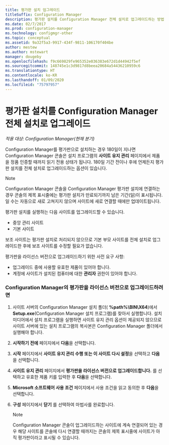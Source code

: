 ```yaml
---
title: 평가판 설치 업그레이드
titleSuffix: Configuration Manager
description: 평가판 설치를 Configuration Manager 전체 설치로 업그레이드하는 방법을 알아봅니다.
ms.date: 02/7/2017
ms.prod: configuration-manager
ms.technology: configmgr-other
ms.topic: conceptual
ms.assetid: 9a32f5a3-9917-434f-9811-106170f404be
author: mestew
ms.author: mstewart
manager: dougeby
ms.openlocfilehash: f9c669829fe965352e036383e672d1d44942f5ef
ms.sourcegitcommit: 148745e1c3d9817d8beea20684a54436210959c6
ms.translationtype: HT
ms.contentlocale: ko-KR
ms.lasthandoff: 01/09/2020
ms.locfileid: "75797957"
---
```

# <a name="upgrade-an-evaluation-installation-of-configuration-manager-to-a-full-installation"></a>평가판 설치를 Configuration Manager 전체 설치로 업그레이드

*적용 대상: Configuration Manager(현재 분기)*

Configuration Manager를 평가판으로 설치하는 경우 180일이 지나면 Configuration Manager 콘솔은 설치 프로그램의 **사이트 유지 관리** 페이지에서 제품을 정품 인증할 때까지 읽기 전용 상태가 됩니다. 180일 기간 전이나 후에 언제든지 평가판 설치를 전체 설치로 업그레이드하는 옵션이 있습니다.  

> [!NOTE]  
>  Configuration Manager 콘솔을 Configuration Manager 평가판 설치에 연결하는 경우 콘솔의 제목 표시줄에는 평가판 설치가 만료되기까지 남은 기간(일)이 표시됩니다. 일 수는 자동으로 새로 고쳐지지 않으며 사이트에 새로 연결할 때에만 업데이트됩니다.  

 평가판 설치를 실행하는 다음 사이트를 업그레이드할 수 있습니다.  

-   중앙 관리 사이트  
-   기본 사이트  

보조 사이트는 평가판 설치로 처리되지 않으므로 기본 부모 사이트를 전체 설치로 업그레이드한 후에 보조 사이트를 수정할 필요가 없습니다.  

평가판을 라이선스 버전으로 업그레이드하기 위한 사전 요구 사항:  

-   업그레이드 중에 사용할 유효한 제품이 있어야 합니다.  
-   계정에 사이트가 설치된 컴퓨터에 대한 **관리자** 권한이 있어야 합니다.  

### <a name="to-upgrade-an-evaluation-version-of-configuration-manager-to-a-licensed-version"></a>Configuration Manager의 평가판을 라이선스 버전으로 업그레이드하려면  

1.  사이트 서버의 Configuration Manager 설치 폴더( **%path%\BIN\X64**)에서 **Setup.exe**(Configuration Manager 설치 프로그램)를 찾아서 실행합니다. 설치 미디어에서 설치 프로그램을 실행하면 사이트 유지 관리 옵션이 제공되지 않으므로 사이트 서버에 있는 설치 프로그램의 복사본은 Configuration Manager 폴더에서 실행해야 합니다.  
2.  **시작하기 전에** 페이지에서 **다음**을 선택합니다.  
3.  **시작** 페이지에서 **사이트 유지 관리 수행 또는 이 사이트 다시 설정**을 선택하고 **다음**을 선택합니다.  
4.  **사이트 유지 관리** 페이지에서 **평가판을 라이선스 버전으로 업그레이드합니다.** 를 선택하고 유효한 제품 키를 입력한 후 **다음**을 선택합니다.  
5.  **Microsoft 소프트웨어 사용 조건** 페이지에서 사용 조건을 읽고 동의한 후 **다음**을 선택합니다.  
6.  **구성** 페이지에서 **닫기** 를 선택하여 마법사를 완료합니다.  

    > [!NOTE]  
    >  Configuration Manager 콘솔이 업그레이드하는 사이트에 계속 연결되어 있는 경우 해당 사이트를 콘솔에 다시 연결할 때까지는 콘솔의 제목 표시줄에 사이트가 아직 평가판이라고 표시될 수 있습니다.  

